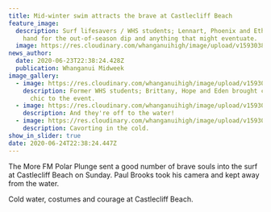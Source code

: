 ```yaml
---
title: Mid-winter swim attracts the brave at Castlecliff Beach
feature_image:
  description: Surf lifesavers / WHS students; Lennart, Phoenix and Ethan are on
    hand for the out-of-season dip and anything that might eventuate.
  image: https://res.cloudinary.com/whanganuihigh/image/upload/v1593038762/News/Surf_lifesavers_Lennard_Phoenix_Ethan.jpg
news_author:
  date: 2020-06-23T22:38:24.428Z
  publication: Whanganui Midweek
image_gallery:
  - image: https://res.cloudinary.com/whanganuihigh/image/upload/v1593038784/News/Brittany_Hope_and_Eden.jpg
    description: Former WHS students; Brittany, Hope and Eden brought colour and
      chic to the event.
  - image: https://res.cloudinary.com/whanganuihigh/image/upload/v1593038808/News/YMB7YSSKKNAZ5L5GVPRPUDMZVI.jpg
    description: And they're off to the water!
  - image: https://res.cloudinary.com/whanganuihigh/image/upload/v1593038824/News/SLQAN54PCRCELHJNLHVDV25ZKI.jpg
    description: Cavorting in the cold.
show_in_slider: true
date: 2020-06-24T22:38:24.447Z
---
```

The More FM Polar Plunge sent a good number of brave souls into the surf at Castlecliff Beach on Sunday. Paul Brooks took his camera and kept away from the water.

Cold water, costumes and courage at Castlecliff Beach.